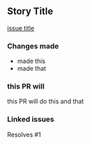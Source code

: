 ## Story Title

[issue title](#1)

### Changes made

- made this
- made that

### this PR will

this PR will do this and that

### Linked issues

Resolves #1
